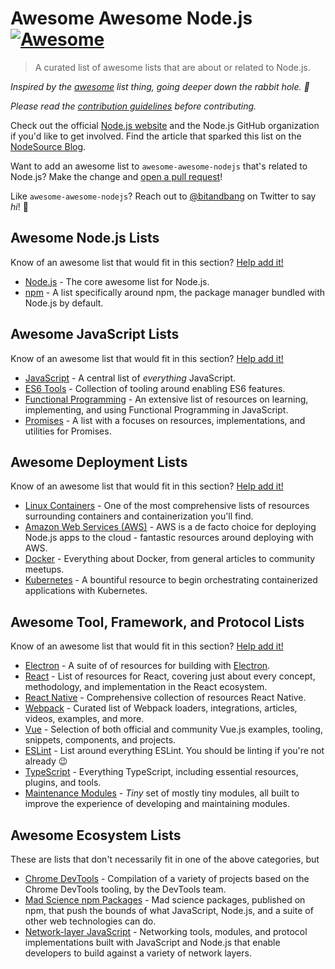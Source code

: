 # Awesome Awesome Node.js [![Awesome](https://cdn.rawgit.com/sindresorhus/awesome/d7305f38d29fed78fa85652e3a63e154dd8e8829/media/badge.svg)](https://github.com/sindresorhus/awesome)

> A curated list of awesome lists that are about or related to Node.js.

*Inspired by the [awesome](https://github.com/sindresorhus/awesome) list thing, going deeper down the rabbit hole. 🐰*

*Please read the [contribution guidelines](CONTRIBUTING.md) before contributing.*

Check out the official [Node.js website](https://nodejs.org) and the Node.js GitHub organization if you'd like to get involved. Find the article that sparked this list on the [NodeSource Blog](https://nodesource.com/blog/the-21-most-awesome-awesome-lists-for-node-js-developers/).

Want to add an awesome list to `awesome-awesome-nodejs` that's related to Node.js? Make the change and [open a pull request](https://opensource.guide/how-to-contribute/#opening-a-pull-request)!

Like `awesome-awesome-nodejs`? Reach out to [@bitandbang](https://twitter.com/bitandbang) on Twitter to say *hi*! 👋

<!-- AWESOME ITEM TEMPLATE --

* [List Subject](https://github.com/user/awesome-nodejs-list-name) - Kick-arse description of why awesome list is awesome for Node.js users!

-- /AWESOME ITEM TEMPLATE -->

## Awesome Node.js Lists
Know of an awesome list that would fit in this section? [Help add it!](https://github.com/bnb/awesome-awesome-nodejs/issues/new)

* [Node.js](https://github.com/sindresorhus/awesome-nodejs) - The core awesome list for Node.js. 
* [npm](https://github.com/sindresorhus/awesome-npm) - A list specifically around npm, the package manager bundled with Node.js by default.

## Awesome JavaScript Lists
Know of an awesome list that would fit in this section? [Help add it!](https://github.com/bnb/awesome-awesome-nodejs/issues/new)

* [JavaScript](https://github.com/sorrycc/awesome-javascript) - A central list of _everything_ JavaScript.
* [ES6 Tools](https://github.com/addyosmani/es6-tools) - Collection of tooling around enabling ES6 features.
* [Functional Programming](https://github.com/stoeffel/awesome-fp-js) - An extensive list of resources on learning, implementing, and using Functional Programming in JavaScript.
* [Promises](https://github.com/wbinnssmith/awesome-promises) - A list with a focuses on resources, implementations, and utilities for Promises.

## Awesome Deployment Lists
Know of an awesome list that would fit in this section? [Help add it!](https://github.com/bnb/awesome-awesome-nodejs/issues/new)

* [Linux Containers](https://github.com/Friz-zy/awesome-linux-containers) - One of the most comprehensive lists of resources surrounding containers and containerization you'll find.
* [Amazon Web Services (AWS)](https://github.com/donnemartin/awesome-aws) - AWS is a de facto choice for deploying Node.js apps to the cloud - fantastic resources around deploying with AWS.
* [Docker](https://github.com/veggiemonk/awesome-docker) - Everything about Docker, from general articles to community meetups.
* [Kubernetes](https://github.com/ramitsurana/awesome-kubernetes) - A bountiful resource to begin orchestrating containerized applications with Kubernetes.

## Awesome Tool, Framework, and Protocol Lists
Know of an awesome list that would fit in this section? [Help add it!](https://github.com/bnb/awesome-awesome-nodejs/issues/new)


* [Electron](https://github.com/sindresorhus/awesome-electron) - A suite of of resources for building with [Electron](electron.atom.io).
* [React](https://github.com/enaqx/awesome-react) - List of resources for React, covering just about every concept, methodology, and implementation in the React ecosystem.
* [React Native](https://github.com/jondot/awesome-react-native) - Comprehensive collection of resources React Native.
* [Webpack](https://github.com/d3viant0ne/awesome-webpack) - Curated list of Webpack loaders, integrations, articles, videos, examples, and more.
* [Vue](https://github.com/vuejs/awesome-vue) - Selection of both official and community Vue.js examples, tooling, snippets, components, and projects.
* [ESLint](https://github.com/dustinspecker/awesome-eslint) - List around everything ESLint. You should be linting if you're not already 😉
* [TypeScript](https://github.com/dzharii/awesome-typescript) - Everything TypeScript, including essential resources, plugins, and tools.
* [Maintenance Modules](https://github.com/maxogden/maintenance-modules) - _Tiny_ set of mostly tiny modules, all built to improve the experience of developing and maintaining modules.

## Awesome Ecosystem Lists
These are lists that don't necessarily fit in one of the above categories, but 

* [Chrome DevTools](https://github.com/ChromeDevTools/awesome-chrome-devtools) - Compilation of a variety of projects based on the Chrome DevTools tooling, by the DevTools team.
* [Mad Science npm Packages](https://github.com/feross/awesome-mad-science) - Mad science packages, published on npm, that push the bounds of what JavaScript, Node.js, and a suite of other web technologies can do.
* [Network-layer JavaScript](https://github.com/Kikobeats/awesome-network-js) - Networking tools, modules, and protocol implementations built with JavaScript and Node.js that enable developers to build against a variety of network layers.
